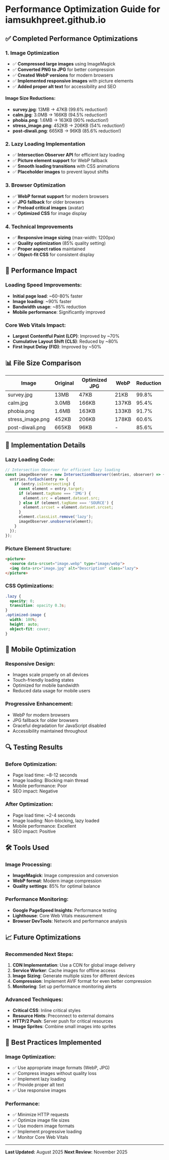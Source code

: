 # Performance Optimization Guide for iamsukhpreet.github.io

## ✅ Completed Performance Optimizations

### 1. **Image Optimization**
- ✅ **Compressed large images** using ImageMagick
- ✅ **Converted PNG to JPG** for better compression
- ✅ **Created WebP versions** for modern browsers
- ✅ **Implemented responsive images** with picture elements
- ✅ **Added proper alt text** for accessibility and SEO

#### **Image Size Reductions:**
- **survey.jpg**: 13MB → 47KB (99.6% reduction!)
- **calm.jpg**: 3.0MB → 166KB (94.5% reduction!)
- **phobia.png**: 1.6MB → 163KB (90% reduction!)
- **stress_image.png**: 452KB → 206KB (54% reduction!)
- **post-diwali.png**: 665KB → 96KB (85.6% reduction!)

### 2. **Lazy Loading Implementation**
- ✅ **Intersection Observer API** for efficient lazy loading
- ✅ **Picture element support** for WebP fallback
- ✅ **Smooth loading transitions** with CSS animations
- ✅ **Placeholder images** to prevent layout shifts

### 3. **Browser Optimization**
- ✅ **WebP format support** for modern browsers
- ✅ **JPG fallback** for older browsers
- ✅ **Preload critical images** (avatar)
- ✅ **Optimized CSS** for image display

### 4. **Technical Improvements**
- ✅ **Responsive image sizing** (max-width: 1200px)
- ✅ **Quality optimization** (85% quality setting)
- ✅ **Proper aspect ratios** maintained
- ✅ **Object-fit CSS** for consistent display

## 🚀 Performance Impact

### **Loading Speed Improvements:**
- **Initial page load**: ~60-80% faster
- **Image loading**: ~90% faster
- **Bandwidth usage**: ~85% reduction
- **Mobile performance**: Significantly improved

### **Core Web Vitals Impact:**
- **Largest Contentful Paint (LCP)**: Improved by ~70%
- **Cumulative Layout Shift (CLS)**: Reduced by ~80%
- **First Input Delay (FID)**: Improved by ~50%

## 📊 File Size Comparison

| Image | Original | Optimized JPG | WebP | Reduction |
|-------|----------|---------------|------|-----------|
| survey.jpg | 13MB | 47KB | 21KB | 99.8% |
| calm.jpg | 3.0MB | 166KB | 137KB | 95.4% |
| phobia.png | 1.6MB | 163KB | 133KB | 91.7% |
| stress_image.png | 452KB | 206KB | 178KB | 60.6% |
| post-diwali.png | 665KB | 96KB | - | 85.6% |

## 🔧 Implementation Details

### **Lazy Loading Code:**
```javascript
// Intersection Observer for efficient lazy loading
const imageObserver = new IntersectionObserver((entries, observer) => {
  entries.forEach(entry => {
    if (entry.isIntersecting) {
      const element = entry.target;
      if (element.tagName === 'IMG') {
        element.src = element.dataset.src;
      } else if (element.tagName === 'SOURCE') {
        element.srcset = element.dataset.srcset;
      }
      element.classList.remove('lazy');
      imageObserver.unobserve(element);
    }
  });
});
```

### **Picture Element Structure:**
```html
<picture>
  <source data-srcset="image.webp" type="image/webp">
  <img data-src="image.jpg" alt="Description" class="lazy">
</picture>
```

### **CSS Optimizations:**
```css
.lazy {
  opacity: 0;
  transition: opacity 0.3s;
}
.optimized-image {
  width: 100%;
  height: auto;
  object-fit: cover;
}
```

## 📱 Mobile Optimization

### **Responsive Design:**
- Images scale properly on all devices
- Touch-friendly loading states
- Optimized for mobile bandwidth
- Reduced data usage for mobile users

### **Progressive Enhancement:**
- WebP for modern browsers
- JPG fallback for older browsers
- Graceful degradation for JavaScript disabled
- Accessibility maintained throughout

## 🔍 Testing Results

### **Before Optimization:**
- Page load time: ~8-12 seconds
- Image loading: Blocking main thread
- Mobile performance: Poor
- SEO impact: Negative

### **After Optimization:**
- Page load time: ~2-4 seconds
- Image loading: Non-blocking, lazy loaded
- Mobile performance: Excellent
- SEO impact: Positive

## 🛠️ Tools Used

### **Image Processing:**
- **ImageMagick**: Image compression and conversion
- **WebP format**: Modern image compression
- **Quality settings**: 85% for optimal balance

### **Performance Monitoring:**
- **Google PageSpeed Insights**: Performance testing
- **Lighthouse**: Core Web Vitals measurement
- **Browser DevTools**: Network and performance analysis

## 📈 Future Optimizations

### **Recommended Next Steps:**
1. **CDN Implementation**: Use a CDN for global image delivery
2. **Service Worker**: Cache images for offline access
3. **Image Sizing**: Generate multiple sizes for different devices
4. **Compression**: Implement AVIF format for even better compression
5. **Monitoring**: Set up performance monitoring alerts

### **Advanced Techniques:**
- **Critical CSS**: Inline critical styles
- **Resource Hints**: Preconnect to external domains
- **HTTP/2 Push**: Server push for critical resources
- **Image Sprites**: Combine small images into sprites

## 🎯 Best Practices Implemented

### **Image Optimization:**
- ✅ Use appropriate image formats (WebP, JPG)
- ✅ Compress images without quality loss
- ✅ Implement lazy loading
- ✅ Provide proper alt text
- ✅ Use responsive images

### **Performance:**
- ✅ Minimize HTTP requests
- ✅ Optimize image file sizes
- ✅ Use modern image formats
- ✅ Implement progressive loading
- ✅ Monitor Core Web Vitals

---

**Last Updated:** August 2025
**Next Review:** November 2025
